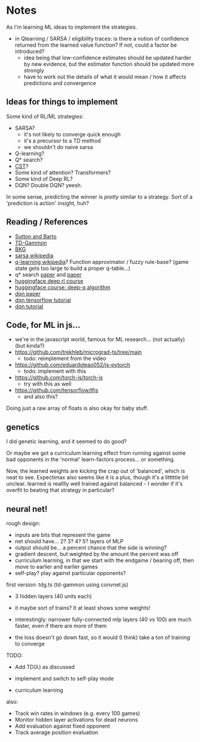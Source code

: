 # Notes

As I'm learning ML ideas to implement the strategies.

- in Qlearning / SARSA / eligibility traces: is there a notion of confidence returned from the learned value function? If not, could a factor be introduced?
  - idea being that low-confidence estimates should be updated harder by new evidence, but the estimator function should be updated more strongly
  - have to work out the details of what it would mean / how it affects predictions and convergence

## Ideas for things to implement

Some kind of RL/ML strategies:

- SARSA? 
  - it's not likely to converge quick enough
  - it's a precursor to a TD method
  - we shouldn't do naive sarsa
- Q-learning?
- Q* search? 
- [CST](https://en.wikipedia.org/wiki/Constructing_skill_trees)?
- Some kind of attention? Transformers?
- Some kind of Deep RL?
- DQN? Double DQN? yeesh. 

In some sense, predicting the winner is _pretty_ similar to a strategy. Sort of a 'prediction is action' insight, huh?

## Reading / References

- [Sutton and Barto](http://www.incompleteideas.net/book/ebook/the-book.html)
- [TD-Gammon](https://bkgm.com/articles/tesauro/tdl.html)
- [BKG](https://www.bkgm.com/articles/Berliner/BKG-AProgramThatPlaysBackgammon/index.html)
- [sarsa wikipedia](https://en.wikipedia.org/wiki/State%E2%80%93action%E2%80%93reward%E2%80%93state%E2%80%93action)
- [q-learning wikipedia](https://en.wikipedia.org/wiki/Q-learning)? Function approximator / fuzzy rule-base? (game state gets too large to build a proper q-table...)
- q* search [paper](https://arxiv.org/abs/2102.04518) and [paper](https://icaps24.icaps-conference.org/program/workshops/prl-papers/9.pdf)
- [huggingface deep rl course](https://huggingface.co/learn/deep-rl-course/en/unit0/introduction)
- [huggingface course: deep-q algorithm](https://huggingface.co/learn/deep-rl-course/en/unit3/deep-q-algorithm)
- [dqn paper](https://arxiv.org/abs/1312.5602)
- [dqn tensorflow tutorial](https://www.tensorflow.org/agents/tutorials/0_intro_rl)
- [dqn tutorial](https://towardsdatascience.com/deep-q-learning-tutorial-mindqn-2a4c855abffc)


## Code, for ML in js...

- we're in the javascript world, famous for ML research... (not actually) (but kinda?)
- https://github.com/trekhleb/micrograd-ts/tree/main
  - todo: reimplement from the video
- https://github.com/eduardoleao052/js-pytorch
  - todo: implement with this
- https://github.com/torch-js/torch-js
  - try with this as well
- https://github.com/tensorflow/tfjs
  - and also this?

Doing just a raw array of floats is also okay for baby stuff.

## genetics

I did genetic learning, and it seemed to do good?

Or maybe we got a curriculum learning effect from running against some bad opponents in the 'normal' learn-factors process... or something.

Now, the learned weights are kicking the crap out of 'balanced', which is neat to see. Expectimax also seems like it is a plus, though it's a litttttle bit unclear. learned is realllly well trained against balanced - I wonder if it's overfit to beating that strategy in particular?

## neural net!

rough design:
- inputs are bits that represent the game
- net should have... 2? 3? 4? 5? layers of MLP
- output should be... a percent chance that the side is winning?
- gradient descent, but weighted by the amount the percent was off
- curriculum learning, in that we start with the endgame / bearing off, then move to earlier and earlier games
- self-play? play against particular opponents?

first version: tdg.ts (td-gammon using convnet.js)
- 3 hidden layers (40 units each)

- it maybe sort of trains? It at least shows some weights!
- interestingly: narrower fully-connected mlp layers (40 vs 100) are much faster, even if there are more of them
- the loss doesn't go down fast, so it would (I think) take a ton of training to converge

TODO:
- Add TD(λ) as discussed

- implement and switch to self-play mode
- curriculum learning

also:
- Track win rates in windows (e.g. every 100 games)
- Monitor hidden layer activations for dead neurons
- Add evaluation against fixed opponent
- Track average position evaluation
